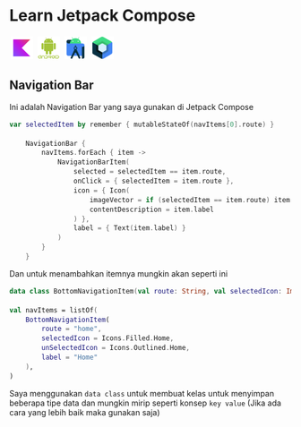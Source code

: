 # Learn Jetpack Compose
<img src="https://raw.githubusercontent.com/Malsoryz/Malsoryz/refs/heads/main/assets/png/kotlin.png" style="height: 40px; width: 40px; margin: 2px;" alt="kotlin"/> <img src="https://raw.githubusercontent.com/Malsoryz/Malsoryz/refs/heads/main/assets/png/android.png" style="height: 40px; width: 40px; margin: 2px;" alt="android"/> <img src="https://raw.githubusercontent.com/Malsoryz/Malsoryz/refs/heads/main/assets/png/android-studio.png" style="height: 40px; width: 40px; margin: 2px;" alt="android-studio"/> <img src="https://raw.githubusercontent.com/Malsoryz/Malsoryz/refs/heads/main/assets/png/jetpack-compose.png" style="height: 40px; width: 40px; margin: 2px;" alt="jetpack-compose"/>

## Navigation Bar
Ini adalah Navigation Bar yang saya gunakan di Jetpack Compose
```kotlin
var selectedItem by remember { mutableStateOf(navItems[0].route) }

    NavigationBar {
        navItems.forEach { item ->
            NavigationBarItem(
                selected = selectedItem == item.route,
                onClick = { selectedItem = item.route },
                icon = { Icon(
                    imageVector = if (selectedItem == item.route) item.selectedIcon else item.unSelectedIcon,
                    contentDescription = item.label
                ) },
                label = { Text(item.label) }
            )
        }
    }
```
Dan untuk menambahkan itemnya mungkin akan seperti ini
```kotlin
data class BottomNavigationItem(val route: String, val selectedIcon: ImageVector, val unSelectedIcon: ImageVector, val label: String)

val navItems = listOf(
    BottomNavigationItem(
        route = "home",
        selectedIcon = Icons.Filled.Home,
        unSelectedIcon = Icons.Outlined.Home,
        label = "Home"
    ),
)
```
Saya menggunakan `data class` untuk membuat kelas untuk menyimpan beberapa tipe data dan mungkin mirip seperti konsep `key value`
(Jika ada cara yang lebih baik maka gunakan saja)